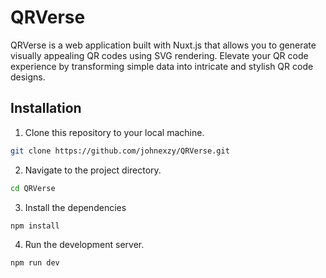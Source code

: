 # QRVerse

QRVerse is a web application built with Nuxt.js that allows you to generate visually appealing QR codes using SVG rendering. Elevate your QR code experience by transforming simple data into intricate and stylish QR code designs.


## Installation

1. Clone this repository to your local machine.

```bash
git clone https://github.com/johnexzy/QRVerse.git
```

2. Navigate to the project directory.

```bash
cd QRVerse
```

3. Install the dependencies

```bash
npm install
```

4. Run the development server.

```bash
npm run dev
```
